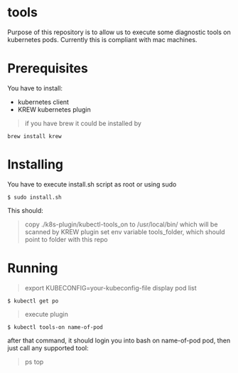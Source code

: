 # tools

Purpose of this repository is to allow us to execute some diagnostic tools on kubernetes pods.
Currently this is compliant with mac machines.

# Prerequisites

You have to install:
- kubernetes client
- KREW kubernetes plugin 
> if you have brew it could be installed by
```
brew install krew
```

# Installing

You have to execute install.sh script as root or using sudo

```
$ sudo install.sh
```

This should:
> copy ./k8s-plugin/kubectl-tools_on to /usr/local/bin/ which will be scanned by KREW plugin
> set env variable tools_folder, which should point to folder with this repo 

# Running

> export KUBECONFIG=your-kubeconfig-file
> display pod list 
```
$ kubectl get po
```
> execute plugin
```
$ kubectl tools-on name-of-pod
```
after that command, it should login you into bash on name-of-pod pod, then just call any supported tool:
> ps 
> top
